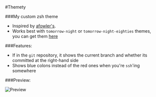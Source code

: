 #Themety 

###My custom zsh theme

* Inspired by [afowler's](https://github.com/robbyrussell/oh-my-zsh/blob/master/themes/afowler.zsh-theme).
* Works best with `tomorrow-night` or `tomorrow-night-eighties` themes, you can get them [here](https://github.com/chriskempson/tomorrow-theme)

###Features:

* If in the `git` repository, it shows the current branch and whether its committed at the right-hand side 
* Shows blue colons instead of the red ones when you're `ssh`'ing somewhere

###Preview: 

![Preview](http://devety.com/wp-content/uploads/2016/03/themety1.png)

